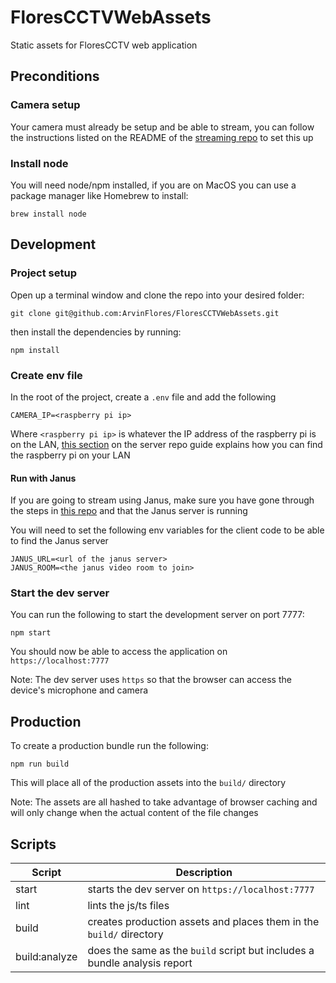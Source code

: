 # FloresCCTVWebAssets

Static assets for FloresCCTV web application

## Preconditions

### Camera setup

Your camera must already be setup and be able to stream, you can follow the instructions listed on the README of the [streaming repo](https://github.com/ArvinFlores/FloresCCTVStreamServer) to set this up

### Install node

You will need node/npm installed, if you are on MacOS you can use a package manager like Homebrew to install:
```
brew install node
```

## Development

### Project setup

Open up a terminal window and clone the repo into your desired folder:

```
git clone git@github.com:ArvinFlores/FloresCCTVWebAssets.git
```
then install the dependencies by running:
```
npm install
```

### Create env file
In the root of the project, create a `.env` file and add the following
```
CAMERA_IP=<raspberry pi ip>
```
Where `<raspberry pi ip>` is whatever the IP address of the raspberry pi is on the LAN, [this section](https://github.com/ArvinFlores/FloresCCTVStreamServer#ssh-into-the-pi) on the server repo guide explains how you can find the raspberry pi on your LAN

#### Run with Janus
If you are going to stream using Janus, make sure you have gone through the steps in [this repo](https://github.com/ArvinFlores/FloresCCTVGatewayServer) and that the Janus server is running

You will need to set the following env variables for the client code to be able to find the Janus server
```
JANUS_URL=<url of the janus server>
JANUS_ROOM=<the janus video room to join>
```

### Start the dev server
You can run the following to start the development server on port 7777:
```
npm start
```
You should now be able to access the application on `https://localhost:7777`

Note: The dev server uses `https` so that the browser can access the device's microphone and camera

## Production

To create a production bundle run the following:
```
npm run build
```
This will place all of the production assets into the `build/` directory

Note: The assets are all hashed to take advantage of browser caching and will only change when the actual content of the file changes

## Scripts

| Script      | Description |
| ----------- | ----------- |
| start | starts the dev server on `https://localhost:7777` |
| lint | lints the js/ts files |
| build | creates production assets and places them in the `build/` directory |
| build:analyze | does the same as the `build` script but includes a bundle analysis report |
